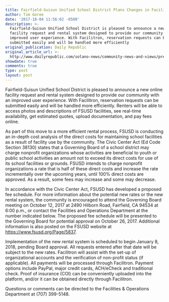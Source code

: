```yaml
---
title: Fairfield-Suisun Unified School District Plans Changes in Facility Use Process
author: Tim Goree
date: '2017-10-04 11:56:02 -0500'
description: >-
  Fairfield-Suisun Unified School District is pleased to announce a new online
  facility request and rental system designed to provide our community with an
  improved user experience. With Facilitron, reservation requests can be
  submitted easily and will be handled more efficiently
original_publication: Daily Republic
original_article_url: >-
  http://www.dailyrepublic.com/solano-news/community-news-and-views/press-release-fairfield-suisun-unified-school-district-plans-changes-in-facility-use-process/
showdate: true
comments: true
type: post
layout: post
---
```


Fairfield-Suisun Unified School District is pleased to announce a new online
facility request and rental system designed to provide our community with an
improved user experience. With Facilitron, reservation requests can be submitted
easily and will be handled more efficiently. Renters will be able to access
photos and descriptions of FSUSD facilities, see real-time availability, get
estimated quotes, upload documentation, and pay fees online.

As part of this move to a more efficient rental process, FSUSD is conducting an
in-depth cost analysis of the direct costs for maintaining school facilities as
a result of facility use by the community. The Civic Center Act (Ed Code Section
38130) states that a Governing Board of a school district may charge nonprofit
organizations whose activities are beneficial to youth or public school
activities an amount not to exceed its direct costs for use of its school
facilities or grounds. FSUSD intends to charge nonprofit organizations a rate
that is half of these direct costs and increase the rate incrementally over the
upcoming years, until 100% direct costs are approved. As a result, some fees may
increase and some may decrease.

In accordance with the Civic Center Act, FSUSD has developed a proposed fee
schedule. For more information about the potential new rates or the new rental
system, the community is encouraged to attend the Governing Board meeting on
October 12, 2017 at 2490 Hilborn Road, Fairfield, CA 94534 at 6:00 p.m., or
contact the Facilities and Operations Department at the number indicated below.
The proposed fee schedule will be presented to the Governing Board for potential
approval on October 26, 2017. Additional information is also posted on the FSUSD
website at https://www.fsusd.org/Page/5837.

Implementation of the new rental system is scheduled to begin January 8, 2018,
pending Board approval. All requests entered after that date will be subject to
the new rates. Facilitron will assist with the set-up of organizational accounts
and the verification of non-profit status (if applicable). All payments will be
processed through Facilitron. Payment options include PayPal, major credit
cards, ACH/eCheck and traditional check. Proof of insurance (COI) can be
conveniently uploaded into the platform, and/or it can be obtained directly
through Facilitron.

Questions or comments can be directed to the Facilities & Operations Department
at (707) 399-5148.

